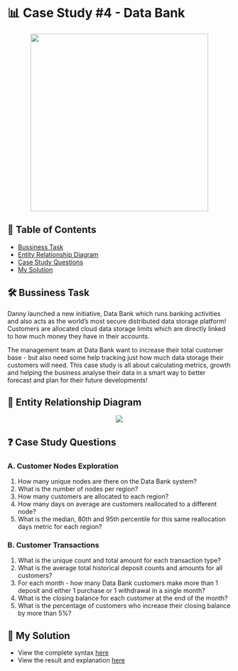 # 📊 Case Study #4 - Data Bank
<p align="center">
<img src="https://github.com/qanhnn12/8-Week-SQL-Challenge/blob/main/IMG/4.png" align="center" width="400" height="400" >

## 📕 Table of Contents
* [Bussiness Task]()
* [Entity Relationship Diagram]()
* [Case Study Questions]()
* [My Solution]()

## 🛠️ Bussiness Task
Danny launched a new initiative, Data Bank which runs banking activities and also acts as the world’s most secure distributed data storage platform!
Customers are allocated cloud data storage limits which are directly linked to how much money they have in their accounts.

The management team at Data Bank want to increase their total customer base - but also need some help tracking just how much data storage their customers will need.
This case study is all about calculating metrics, growth and helping the business analyse their data in a smart way to better forecast and plan for their future developments!
  
## 🔐 Entity Relationship Diagram
<p align="center">
<img src="https://raw.githubusercontent.com/qanhnn12/8-Week-SQL-Challenge/main/IMG/e4.png" align="center">

## ❓ Case Study Questions
### A. Customer Nodes Exploration
1. How many unique nodes are there on the Data Bank system?
2. What is the number of nodes per region?
3. How many customers are allocated to each region?
4. How many days on average are customers reallocated to a different node?
5. What is the median, 80th and 95th percentile for this same reallocation days metric for each region?

### B. Customer Transactions
1. What is the unique count and total amount for each transaction type?
2. What is the average total historical deposit counts and amounts for all customers?
3. For each month - how many Data Bank customers make more than 1 deposit and either 1 purchase or 1 withdrawal in a single month?
4. What is the closing balance for each customer at the end of the month?
5. What is the percentage of customers who increase their closing balance by more than 5%?
  
## 🚀 My Solution
* View the complete syntax [here](https://github.com/qanhnn12/8-Week-SQL-Challenge/tree/main/Case%20Study%20%234%20-%20Data%20Bank/Syntax)
* View the result and explanation [here]()  
